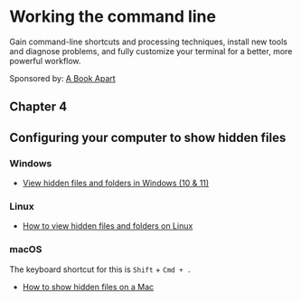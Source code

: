 # Working the command line

Gain command-line shortcuts and processing techniques, install new tools and diagnose problems, and fully customize your terminal for a better, more powerful workflow.

Sponsored by: [A Book Apart](https://abookapart.com/)

## Chapter 4

## Configuring your computer to show hidden files

### Windows

- [View hidden files and folders in Windows (10 & 11)](https://support.microsoft.com/en-us/windows/view-hidden-files-and-folders-in-windows-97fbc472-c603-9d90-91d0-1166d1d9f4b5#WindowsVersion=Windows_11)

### Linux

- [How to view hidden files and folders on Linux](https://www.makeuseof.com/view-hidden-files-and-folders-linux/)

### macOS

The keyboard shortcut for this is `Shift` + `Cmd + .`

- [How to show hidden files on a Mac](https://www.macworld.com/article/671158/how-to-show-hidden-files-on-a-mac.html)
